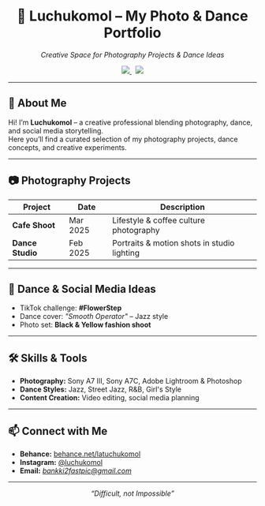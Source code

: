 <!-- HEADER -->
<h1 align="center">📸 Luchukomol – My Photo & Dance Portfolio</h1>
<p align="center">
  <em>Creative Space for Photography Projects & Dance Ideas</em>
</p>

<p align="center">
  <a href="https://www.behance.net/latuchukomol">
    <img src="https://img.shields.io/badge/Behance-Portfolio-1769ff?logo=behance&logoColor=white">
  </a>&nbsp;
  <a href="https://www.instagram.com/luchukomol/">
    <img src="https://img.shields.io/badge/Instagram-%40luchukomol-E4405F?logo=instagram&logoColor=white">
  </a>
</p>

---

## 🌟 About Me
Hi! I’m **Luchukomol** – a creative professional blending photography, dance, and social media storytelling.  
Here you’ll find a curated selection of my photography projects, dance concepts, and creative experiments.

---

## 📷 Photography Projects
| Project | Date | Description |
|---------|------|-------------|
| **Cafe Shoot** | Mar 2025 | Lifestyle & coffee culture photography |
| **Dance Studio** | Feb 2025 | Portraits & motion shots in studio lighting |

---

## 💃 Dance & Social Media Ideas
- TikTok challenge: **#FlowerStep**
- Dance cover: *"Smooth Operator"* – Jazz style
- Photo set: **Black & Yellow fashion shoot**

---

## 🛠 Skills & Tools
- **Photography:** Sony A7 III, Sony A7C, Adobe Lightroom & Photoshop  
- **Dance Styles:** Jazz, Street Jazz, R&B, Girl's Style  
- **Content Creation:** Video editing, social media planning  

---

## 📫 Connect with Me
- **Behance:** [behance.net/latuchukomol](https://www.behance.net/latuchukomol)  
- **Instagram:** [@luchukomol](https://www.instagram.com/luchukomol/)  
- **Email:** *bankki2fastpic@gmail.com*  

---

<p align="center">
  <em>“Difficult, not Impossible”</em>
</p>
